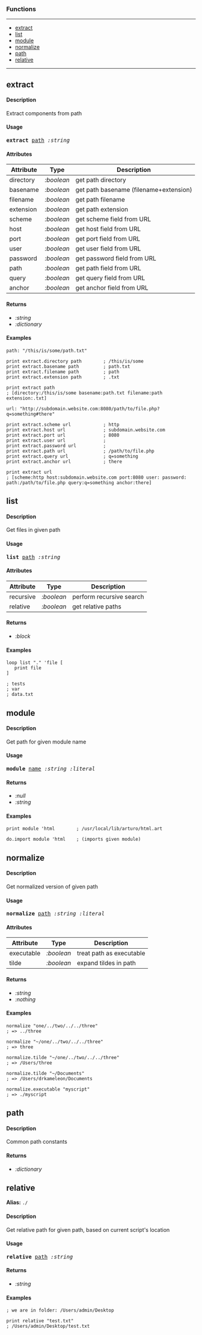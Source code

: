 ### Functions

---

<!--ts-->
   * [extract](#extract)
   * [list](#list)
   * [module](#module)
   * [normalize](#normalize)
   * [path](#path)
   * [relative](#relative)
<!--te-->

---


## extract

#### Description

Extract components from path

#### Usage

<pre>
<b>extract</b> <ins>path</ins> <i>:string</i>
</pre>
#### Attributes

|Attribute|Type|Description|
|---|---|---|
|directory|<i>:boolean</i>|get path directory|
|basename|<i>:boolean</i>|get path basename (filename+extension)|
|filename|<i>:boolean</i>|get path filename|
|extension|<i>:boolean</i>|get path extension|
|scheme|<i>:boolean</i>|get scheme field from URL|
|host|<i>:boolean</i>|get host field from URL|
|port|<i>:boolean</i>|get port field from URL|
|user|<i>:boolean</i>|get user field from URL|
|password|<i>:boolean</i>|get password field from URL|
|path|<i>:boolean</i>|get path field from URL|
|query|<i>:boolean</i>|get query field from URL|
|anchor|<i>:boolean</i>|get anchor field from URL|

#### Returns

- *:string*
- *:dictionary*

#### Examples

```red
path: "/this/is/some/path.txt"

print extract.directory path        ; /this/is/some
print extract.basename path         ; path.txt
print extract.filename path         ; path
print extract.extension path        ; .txt

print extract path 
; [directory:/this/is/some basename:path.txt filename:path extension:.txt]

url: "http://subdomain.website.com:8080/path/to/file.php?q=something#there"

print extract.scheme url            ; http
print extract.host url              ; subdomain.website.com
print extract.port url              ; 8080
print extract.user url              ; 
print extract.password url          ;
print extract.path url              ; /path/to/file.php
print extract.query url             ; q=something
print extract.anchor url            ; there

print extract url
; [scheme:http host:subdomain.website.com port:8080 user: password: path:/path/to/file.php query:q=something anchor:there]
```

## list

#### Description

Get files in given path

#### Usage

<pre>
<b>list</b> <ins>path</ins> <i>:string</i>
</pre>
#### Attributes

|Attribute|Type|Description|
|---|---|---|
|recursive|<i>:boolean</i>|perform recursive search|
|relative|<i>:boolean</i>|get relative paths|

#### Returns

- *:block*

#### Examples

```red
loop list "." 'file [
   print file
]

; tests
; var
; data.txt
```

## module

#### Description

Get path for given module name

#### Usage

<pre>
<b>module</b> <ins>name</ins> <i>:string</i> <i>:literal</i>
</pre>

#### Returns

- *:null*
- *:string*

#### Examples

```red
print module 'html        ; /usr/local/lib/arturo/html.art

do.import module 'html    ; (imports given module)
```

## normalize

#### Description

Get normalized version of given path

#### Usage

<pre>
<b>normalize</b> <ins>path</ins> <i>:string</i> <i>:literal</i>
</pre>
#### Attributes

|Attribute|Type|Description|
|---|---|---|
|executable|<i>:boolean</i>|treat path as executable|
|tilde|<i>:boolean</i>|expand tildes in path|

#### Returns

- *:string*
- *:nothing*

#### Examples

```red
normalize "one/../two/../../three"
; => ../three

normalize "~/one/../two/../../three"
; => three

normalize.tilde "~/one/../two/../../three"
; => /Users/three

normalize.tilde "~/Documents"
; => /Users/drkameleon/Documents

normalize.executable "myscript"
; => ./myscript
```

## path

#### Description

Common path constants

#### Returns

- *:dictionary*

## relative

**Alias:** `./`

#### Description

Get relative path for given path, based on current script's location

#### Usage

<pre>
<b>relative</b> <ins>path</ins> <i>:string</i>
</pre>

#### Returns

- *:string*

#### Examples

```red
; we are in folder: /Users/admin/Desktop

print relative "test.txt"
; /Users/admin/Desktop/test.txt
```